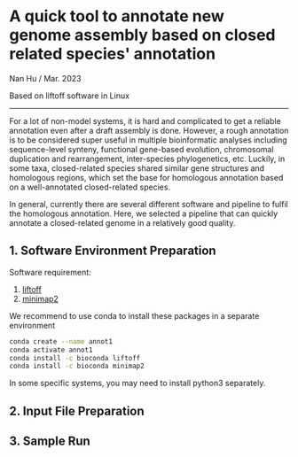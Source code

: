 # A quick tool to annotate new genome assembly based on closed related species' annotation
Nan Hu / Mar. 2023

Based on liftoff software in Linux

---
For a lot of non-model systems, it is hard and complicated to get a reliable annotation even after a draft assembly is done. However, a rough annotation is to be considered super useful in multiple bioinformatic analyses including sequence-level synteny, functional gene-based evolution, chromosomal duplication and rearrangement, inter-species phylogenetics, etc. Luckily, in some taxa, closed-related species shared similar gene structures and homologous regions, which set the base for homologous annotation based on a well-annotated closed-related species. 

In general, currently there are several different software and pipeline to fulfil the homologous annotation. Here, we selected a pipeline that can quickly annotate a closed-related genome in a relatively good quality.

## 1. Software Environment Preparation
Software requirement:
1. [liftoff](https://github.com/agshumate/Liftoff)
2. [minimap2](https://academic.oup.com/bioinformatics/article/34/18/3094/4994778)

We recommend to use conda to install these packages in a separate environment
```bash
conda create --name annot1
conda activate annot1
conda install -c bioconda liftoff
conda install -c bioconda minimap2
```
In some specific systems, you may need to install python3 separately.

## 2. Input File Preparation


## 3. Sample Run



